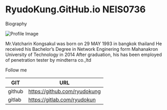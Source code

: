 # RyudoKung.GitHub.io NEIS0736

Biography

![Profile Image](https://sv1.picz.in.th/images/2020/11/22/bmMKof.jpg)

Mr.Vatcharin Kongsakul was born on 29 MAY 1993 in bangkok thailand He received his Bachelor’s Degree in Network Enginering form Mahanakron University of Technology in 2014 After graduation, his has been employed of penetration tester by mindterra co.,ltd


Follow me 

| GIT | URL |
| ---- | ---- |
| github | https://github.com/ryudokung |
| gitlab | https://gitlab.com/ryudokun |
